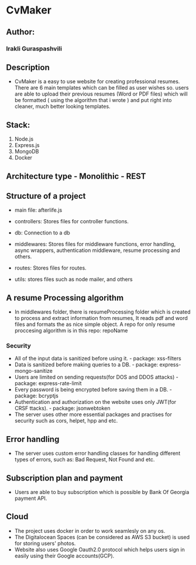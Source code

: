 
# CvMaker

## Author:

### Irakli Guraspashvili

## Description

- CvMaker is a easy to use website for creating professional resumes. There are 6 main templates which can be filled as user wishes so.
users are able to upload their previous resumes (Word or PDF files) which will be formatted ( using the algorithm that i wrote ) and put right into cleaner, much better looking templates.

## Stack:
1. Node.js
2. Express.js
3. MongoDB
4. Docker

## Architecture type - Monolithic - REST

## Structure of a project

- main file: afterlife.js

- controllers: Stores files for controller functions.
- db: Connection to a db
- middlewares: Stores files for middleware functions, error handling, async wrappers, authentication middleware, resume processing and others.
- routes: Stores files for routes.
- utils: stores files such as node mailer, and others

## A resume Processing algorithm

- In middlewares folder, there is resumeProcessing folder which is created to process and extract information from resumes, It reads pdf and word
files and formats the as nice simple object. A repo for only resume proccesing algorithm is in this repo: repoName


### Security

- All of the input data is sanitized before using it. - package: xss-filters
- Data is sanitized before making queries to a DB. - package: express-mongo-sanitize
- Users are limited on sending requests(for DOS and DDOS attacks) - package: express-rate-limit
- Every password is being encrypted before saving them in a DB. - package: bcryptjs
- Authentication and authorization on the website uses only JWT(for CRSF ttacks). - package: jsonwebtoken
- The server uses other more essential packages and practises for security such as cors, helpet, hpp and etc.


## Error handling
- The server uses custom error handling classes for handling different types of errors, such as: Bad Request, Not Found and etc.


## Subscription plan and payment
- Users are able to buy subscription which is possible by Bank Of Georgia payment API.


## Cloud
- The project uses docker in order to work seamlesly on any os.
- The Digitalocean Spaces (can be considered as AWS S3 bucket) is used for storing users' photos.
- Website also uses Google Oauth2.0 protocol which helps users sign in easily using their Google accounts(GCP).
